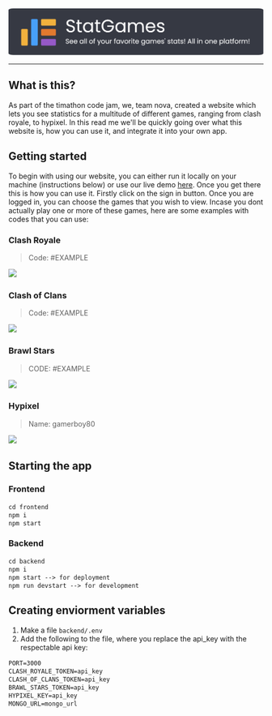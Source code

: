 <img src="branding/statgames long with slogan.png">

---

## What is this?
As part of the timathon code jam, we, team nova, created a website which lets you see statistics for a multitude of different games, ranging from clash royale, to hypixel. In this read me we'll be quickly going over what this website is, how you can use it, and integrate it into your own app. 

## Getting started
To begin with using our website, you can either run it locally on your machine (instructions below) or use our live demo [here](https://statgames.net/). Once you get there this is how you can use it. Firstly click on the sign in button. Once you are logged in, you can choose the games that you wish to view. Incase you dont actually play one or more of these games, here are some examples with codes that you can use:

### Clash Royale
> Code: #EXAMPLE
<img src="/imgs/clash_royale.jpg">

### Clash of Clans
> Code: #EXAMPLE
<img src="/imgs/clash_of_clans.jpg">

### Brawl Stars
> CODE: #EXAMPLE
<img src="/imgs/brawl_stars.jpg">

### Hypixel
> Name: gamerboy80
<img src="/imgs/hypixel.jpg">


## Starting the app
### Frontend
```
cd frontend
npm i
npm start
```
### Backend
```
cd backend
npm i
npm start --> for deployment
npm run devstart --> for development
```

## Creating enviorment variables
1. Make a file `backend/.env`
2. Add the following to the file, where you replace the api_key with the respectable api key:

```env
PORT=3000
CLASH_ROYALE_TOKEN=api_key
CLASH_OF_CLANS_TOKEN=api_key
BRAWL_STARS_TOKEN=api_key
HYPIXEL_KEY=api_key
MONGO_URL=mongo_url
```


